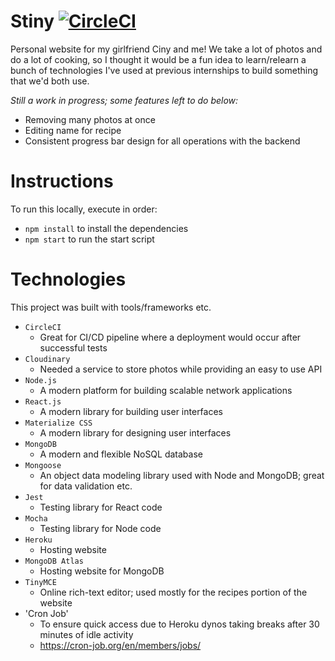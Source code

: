 # Stiny [![CircleCI](https://circleci.com/gh/sensui7/stiny-prod.svg?style=svg)](https://circleci.com/gh/sensui7/stiny-prod)
Personal website for my girlfriend Ciny and me! We take a lot of photos and do a lot of cooking, so I thought it would be a fun idea to learn/relearn a bunch of technologies I've used at previous internships to build something that we'd both use.

*Still a work in progress; some features left to do below:*
- Removing many photos at once
- Editing name for recipe
- Consistent progress bar design for all operations with the backend

# Instructions
To run this locally, execute in order:
- `npm install` to install the dependencies
- `npm start` to run the start script

# Technologies
This project was built with tools/frameworks etc.
- `CircleCI`
  - Great for CI/CD pipeline where a deployment would occur after successful tests
- `Cloudinary`
  - Needed a service to store photos while providing an easy to use API
- `Node.js`
  - A modern platform for building scalable network applications
- `React.js` 
  - A modern library for building user interfaces
- `Materialize CSS` 
  - A modern library for designing user interfaces
- `MongoDB`
  - A modern and flexible NoSQL database
- `Mongoose`
  - An object data modeling library used with Node and MongoDB; great for data validation etc.
- `Jest`
  - Testing library for React code
- `Mocha`
  - Testing library for Node code
- `Heroku`
  - Hosting website
- `MongoDB Atlas`
  - Hosting website for MongoDB
- `TinyMCE`
  - Online rich-text editor; used mostly for the recipes portion of the website
- 'Cron Job'
  - To ensure quick access due to Heroku dynos taking breaks after 30 minutes of idle activity
  - https://cron-job.org/en/members/jobs/
